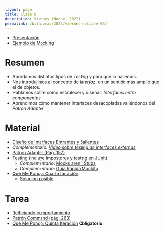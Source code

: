 ```yaml
---
layout: page
title: Clase 6
description: Viernes (Noche, 2022)
permalink: /bitacoras/2022/viernes-n/clase-06/
---
```


- [Presentación](https://docs.google.com/presentation/d/1GS-dQLC5AsZSJtwezbG1aO6fXMUpUNW7-sTui8Ha77c/edit)
- [Ejemplo de Mocking](https://drive.google.com/drive/folders/1fUdW29WD6pqQwLG_WGrqcNNzPBvgANBq?usp=sharing)

# Resumen

- Abordamos distintos tipos de _Testing_ y para qué lo hacemos.
- Nos introdujimos al concepto de _Interfaz_, en un sentido más amplio que el de objetos.
- Hablamos sobre cómo establecer y diseñar: _Interfaces entre componentes_
- Aprendimos cómo mantener interfaces desacopladas valiéndonos del _Patrón Adapter_

# Material
- [Diseño de Interfaces Entrantes y Salientes](https://docs.google.com/document/d/1LurA-bCEHhCsIPFiFg1rqfIdfe5SdS4wBePfG45nDqg/edit#)
- _Complementario: [Video sobre testing de interfaces externas](https://www.youtube.com/watch?v=-p7_NUDLRB0&index=1&list=PLTpxfh7PF3OpJSMNNPaYxLJii3Xm7PPA_)_
- [Patrón Adapter (Pág. 157)](http://www.uml.org.cn/c++/pdf/DesignPatterns.pdf)
- [Testing (incluye Impostores y testing en JUnit)]({{site.baseurl}}/apuntes/validacion)
   - _Complementario_: [Mocks aren't Stubs](https://martinfowler.com/articles/mocksArentStubs.html)
   - _Complementario_: [Guía Rápida Mockito](https://docs.google.com/document/d/1467Gc-adARJZZhVAdgazdCeHWRzCUJg6CfMD3nkhmG4/edit)
- [Qué Me Pongo: Cuarta Iteración](https://docs.google.com/document/d/1sy9S9EeIQr8fhatKnfTCgOfjVniJDu2viI-Av0gn0xY/edit)
   - [Solución posible](https://docs.google.com/document/d/1XNUtnvQl1oJhDWlevzxwkynZJMQ2upDmrXFC_6xEo3A)

# Tarea

- [Reificiando comportamiento](https://docs.google.com/document/d/14n6SNTbCt1wJzhNiIFNSoAq0tJdYjRrOQCi5ar_FQ1c/edit#heading=h.6ab0fffv8tld)
- [Patrón Command (pág. 263)](http://www.uml.org.cn/c++/pdf/DesignPatterns.pdf)
- [Qué Me Pongo: Quinta Iteración](https://docs.google.com/document/d/1wS622pMwZrDK9ilL_hEt5bBE04vKUKZILx8cIQ-aQzU/edit) **Obligatorio**

